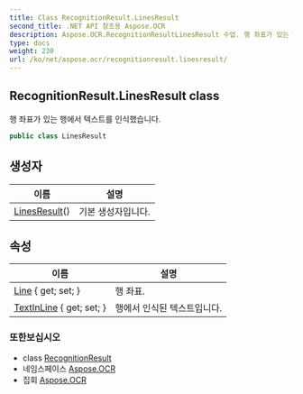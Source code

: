 ```yaml
---
title: Class RecognitionResult.LinesResult
second_title: .NET API 참조용 Aspose.OCR
description: Aspose.OCR.RecognitionResultLinesResult 수업. 행 좌표가 있는 행에서 텍스트를 인식했습니다.
type: docs
weight: 230
url: /ko/net/aspose.ocr/recognitionresult.linesresult/
---
```

## RecognitionResult.LinesResult class

행 좌표가 있는 행에서 텍스트를 인식했습니다.

```csharp
public class LinesResult
```

## 생성자

| 이름 | 설명 |
| --- | --- |
| [LinesResult](linesresult/)() | 기본 생성자입니다. |

## 속성

| 이름 | 설명 |
| --- | --- |
| [Line](../../aspose.ocr/linesresult/line/) { get; set; } | 행 좌표. |
| [TextInLine](../../aspose.ocr/linesresult/textinline/) { get; set; } | 행에서 인식된 텍스트입니다. |

### 또한보십시오

* class [RecognitionResult](../recognitionresult/)
* 네임스페이스 [Aspose.OCR](../../aspose.ocr/)
* 집회 [Aspose.OCR](../../)


